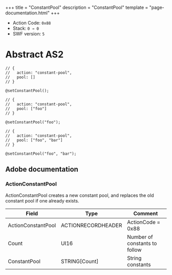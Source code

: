 +++
title = "ConstantPool"
description = "ConstantPool"
template = "page-documentation.html"
+++

- Action Code: `0x88`
- Stack: `0 → 0`
- SWF version: `5`

# Abstract AS2

```
// {
//   action: "constant-pool",
//   pool: []
// }

@setConstantPool();
```

```
// {
//   action: "constant-pool",
//   pool: ["foo"]
// }

@setConstantPool("foo");
```

```
// {
//   action: "constant-pool",
//   pool: ["foo", "bar"]
// }

@setConstantPool("foo", "bar");
```

## Adobe documentation

### ActionConstantPool

ActionConstantPool creates a new constant pool, and replaces the old constant pool if one already exists.

| Field              | Type               | Comment                       |
|--------------------|--------------------|-------------------------------|
| ActionConstantPool | ACTIONRECORDHEADER | ActionCode = 0x88             |
| Count              | UI16               | Number of constants to follow |
| ConstantPool       | STRING[Count]      | String constants              |
